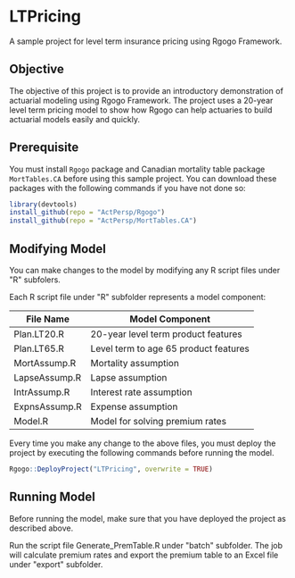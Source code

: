 # LTPricing
A sample project for level term insurance pricing using Rgogo Framework.

## Objective

The objective of this project is to provide an introductory demonstration of actuarial modeling using Rgogo Framework.  The project uses a 20-year level term pricing model to show how Rgogo can help actuaries to build actuarial models easily and quickly.

## Prerequisite

You must install `Rgogo` package and Canadian mortality table package `MortTables.CA` before using this sample project.  You can download these packages with the following commands if you have not done so:

```R
library(devtools)
install_github(repo = "ActPersp/Rgogo")
install_github(repo = "ActPersp/MortTables.CA")
```

## Modifying Model

You can make changes to the model by modifying any R script files under "R" subfolers.  

Each R script file under "R" subfolder represents a model component:

| File Name | Model Component |
| --- | --- |
| Plan.LT20.R | 20-year level term product features |
| Plan.LT65.R | Level term to age 65 product features |
| MortAssump.R | Mortality assumption |
| LapseAssump.R | Lapse assumption |
| IntrAssump.R | Interest rate assumption |
| ExpnsAssump.R | Expense assumption |
| Model.R| Model for solving premium rates |

Every time you make any change to the above files, you must deploy the project by executing the following commands before running the model.

```R
Rgogo::DeployProject("LTPricing", overwrite = TRUE)
```

## Running Model

Before running the model, make sure that you have deployed the project as described above.

Run the script file Generate_PremTable.R under "batch" subfolder.  The job will calculate premium rates and export the premium table to an Excel file under "export" subfolder.




